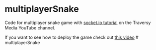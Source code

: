 # multiplayerSnake

Code for multiplayer snake game with [socket.io tutorial](https://www.youtube.com/watch?v=ppcBIHv_ZPs) on the Traversy Media YouTube channel.

If you want to see how to deploy the game check out [this video](https://www.youtube.com/watch?v=M9RDYkFs-EQ)
#   m u l t i p l a y e r S n a k e  
 